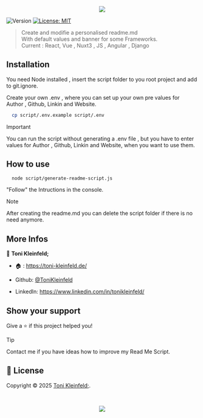 <p align="center"><img src="https://capsule-render.vercel.app/api?type=waving&height=200&color=gradient&text=Read%20Me%20Script&section=header&reversal=false&textBg=false&fontSize=70&fontAlign=50&animation=fadeIn&fontAlignY=38&descSize=0"></p>

<p>
  <img alt="Version" src="https://img.shields.io/badge/Coded_in-JavaScript-yellow?logo=javascript" />
  <a href="https://github.com/ToniKleinfeld;/Read-me-script?tab=MIT-1-ov-file">
    <img alt="License: MIT" src="https://img.shields.io/badge/License-MIT-yellow.svg" />
  </a>
</p>

> Create and modifie a personalised readme.md  
With default values and banner for some Frameworks.</br>
Current : React, Vue , Nuxt3 , JS , Angular , Django

## Installation

You need Node installed , insert the script folder to you root project and add to git.ignore.


Create your own .env , where you can set up your own pre values for Author , Github, Linkin and Website.


```sh
  cp script/.env.example script/.env
```

> [!IMPORTANT]
> You can run the script without generating a .env file , but you have to enter values for Author , Github, Linkin and Website, when you want to use them.

## How to use

```sh
  node script/generate-readme-script.js
```
"Follow" the Intructions in the console.

> [!NOTE]
> After creating the readme.md you can delete the script folder if there is no need anymore.

## More Infos

👤 **Toni Kleinfeld;**

- 🏠 : https://toni-kleinfeld.de/

- Github: [@ToniKleinfeld](https://github.com/ToniKleinfeld)

- LinkedIn: https://www.linkedin.com/in/tonikleinfeld/

## Show your support

Give a ⭐️ if this project helped you!

> [!TIP]
> Contact me if you have ideas how to improve my Read Me Script.

## 📝 License

Copyright © 2025 [Toni Kleinfeld;](https://github.com/ToniKleinfeld).

<br />

<p align="center"><img src="https://capsule-render.vercel.app/api?type=waving&height=200&color=gradient&section=footer&reversal=false&textBg=false&fontSize=70&fontAlign=50&animation=fadeIn&fontAlignY=38&descSize=0"></p>
